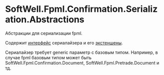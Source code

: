# SoftWell.Fpml.Confirmation.Serialization.Abstractions

Абстракции для сериализации fpml.

Содержит [интерфейс](./IDocumentSerializer.cs) сериалайзера и его [экстеншены](./DocumentSerializerExtensions.cs).

Сериалайзер требует generic параметр с базовым типом. Например, в случае fpml базовым типом может быть SoftWell.Fpml.Confirmation.Document, SoftWell.Fpml.Pretrade.Document и тд.